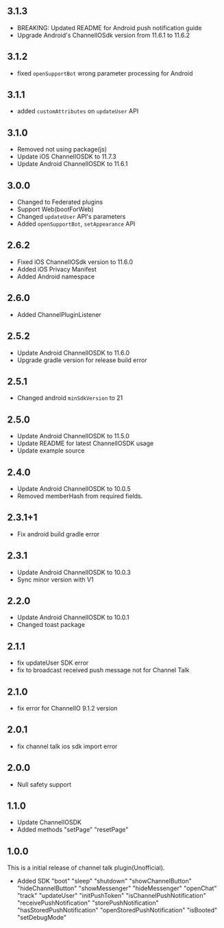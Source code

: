 ## 3.1.3
- BREAKING: Updated README for Android push notification guide
- Upgrade Android's ChannelIOSdk version from 11.6.1 to 11.6.2

## 3.1.2
- fixed `openSupportBot` wrong parameter processing for Android

## 3.1.1
- added `customAttributes` on `updateUser` API

## 3.1.0
- Removed not using package(js)
- Update iOS ChannelIOSDK to 11.7.3
- Update Android ChannelIOSDK to 11.6.1

## 3.0.0
- Changed to Federated plugins
- Support Web(bootForWeb)
- Changed `updateUser` API's parameters
- Added `openSupportBot`, `setAppearance` API

## 2.6.2
- Fixed iOS ChannelIOSdk version to 11.6.0
- Added iOS Privacy Manifest
- Added Android namespace

## 2.6.0
- Added ChannelPluginListener

## 2.5.2
- Update Android ChannelIOSDK to 11.6.0
- Upgrade gradle version for release build error

## 2.5.1
- Changed android `minSdkVersion` to 21

## 2.5.0
- Update Android ChannelIOSDK to 11.5.0
- Update README for latest ChannelIOSDK usage
- Update example source

## 2.4.0
- Update Android ChannelIOSDK to 10.0.5
- Removed memberHash from required fields.

## 2.3.1+1
- Fix android build gradle error

## 2.3.1
- Update Android ChannelIOSDK to 10.0.3
- Sync minor version with V1

## 2.2.0
- Update Android ChannelIOSDK to 10.0.1
- Changed toast package

## 2.1.1
- fix updateUser SDK error
- fix to broadcast received push message not for Channel Talk

## 2.1.0
- fix error for ChannelIO 9.1.2 version

## 2.0.1
- fix channel talk ios sdk import error

## 2.0.0
- Null safety support

## 1.1.0
- Update ChannelIOSDK
- Added methods
"setPage"
"resetPage"

## 1.0.0

This is a initial release of channel talk plugin(Unofficial).

- Added SDK
"boot"
"sleep"
"shutdown"
"showChannelButton"
"hideChannelButton"
"showMessenger"
"hideMessenger"
"openChat"
"track"
"updateUser"
"initPushToken"
"isChannelPushNotification"
"receivePushNotification"
"storePushNotification"
"hasStoredPushNotification"
"openStoredPushNotification"
"isBooted"
"setDebugMode"

